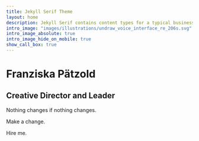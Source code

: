 ```yaml
---
title: Jekyll Serif Theme
layout: home
description: Jekyll Serif contains content types for a typical business website. The theme is fully responsive, blazing fast and artfully illustrated.
intro_image: "images/illustrations/undraw_voice_interface_re_206s.svg"
intro_image_absolute: true
intro_image_hide_on_mobile: true
show_call_box: true
---
```


# Franziska Pätzold  
## Creative Director and Leader

Nothing changes if nothing changes.

Make a change.  

Hire me. 